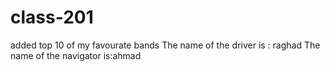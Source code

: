 # class-201

added top 10 of my favourate bands
The name of the driver is : raghad
The name of the navigator is:ahmad
